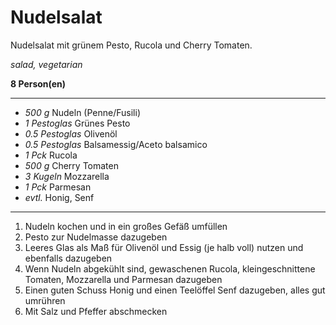 # Nudelsalat

Nudelsalat mit grünem Pesto, Rucola und Cherry Tomaten.

*salad, vegetarian*

**8 Person(en)**

---

- *500 g* Nudeln (Penne/Fusili)
- *1 Pestoglas* Grünes Pesto
- *0.5 Pestoglas* Olivenöl
- *0.5 Pestoglas* Balsamessig/Aceto balsamico
- *1 Pck* Rucola
- *500 g* Cherry Tomaten
- *3 Kugeln* Mozzarella
- *1 Pck* Parmesan
- *evtl.* Honig, Senf

---

1. Nudeln kochen und in ein großes Gefäß umfüllen
2. Pesto zur Nudelmasse dazugeben
3. Leeres Glas als Maß für Olivenöl und Essig (je halb voll) nutzen und ebenfalls dazugeben
4. Wenn Nudeln abgekühlt sind, gewaschenen Rucola, kleingeschnittene Tomaten, Mozzarella und Parmesan dazugeben
5. Einen guten Schuss Honig und einen Teelöffel Senf dazugeben, alles gut umrühren
6. Mit Salz und Pfeffer abschmecken
